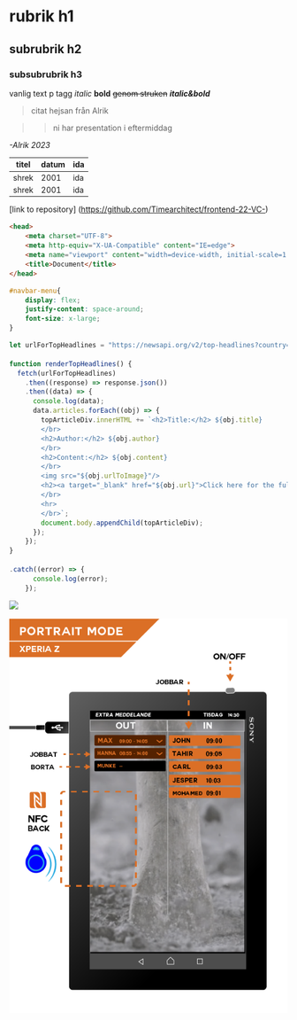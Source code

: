 # rubrik h1
## subrubrik h2
### subsubrubrik h3

vanlig text p tagg *italic* **bold** 
~~genom struken~~
***italic&bold***

>citat
>hejsan från Alrik

>
>> ni har presentation i eftermiddag

*-Alrik 2023*

| titel | datum  | ida | 
| --- | --- | --- |
| shrek | 2001 | ida | 
| shrek | 2001  | ida |

[link to repository] (https://github.com/Timearchitect/frontend-22-VC-)


```html
<head>
    <meta charset="UTF-8">
    <meta http-equiv="X-UA-Compatible" content="IE=edge">
    <meta name="viewport" content="width=device-width, initial-scale=1.0">
    <title>Document</title>
</head>
```

```css
#navbar-menu{
    display: flex;
    justify-content: space-around;
    font-size: x-large;
}
```


```javascript
let urlForTopHeadlines = "https://newsapi.org/v2/top-headlines?country=us&apiKey=d83b8fc981ee4157944ca434e8a4c295";

function renderTopHeadlines() {
  fetch(urlForTopHeadlines)
    .then((response) => response.json())
    .then((data) => {
      console.log(data);
      data.articles.forEach((obj) => {
        topArticleDiv.innerHTML += `<h2>Title:</h2> ${obj.title}
        </br>
        <h2>Author:</h2> ${obj.author}
        </br>
        <h2>Content:</h2> ${obj.content}
        </br>
        <img src="${obj.urlToImage}"/>
        <h2><a target="_blank" href="${obj.url}">Click here for the full article</a></h2>
        </br>
        <hr>
        </br>`;
        document.body.appendChild(topArticleDiv);
      });
    });
}

.catch((error) => {
      console.log(error);
    });

```

<img width="200" src="images/logotyp-13">

![alttext](/images/KDM%20mockup.png)